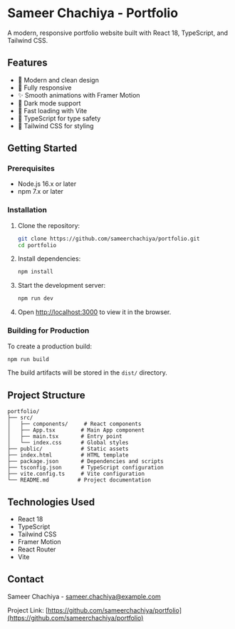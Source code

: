# Sameer Chachiya - Portfolio

A modern, responsive portfolio website built with React 18, TypeScript, and Tailwind CSS.

## Features

- 🎨 Modern and clean design
- 📱 Fully responsive
- ✨ Smooth animations with Framer Motion
- 🌙 Dark mode support
- 🚀 Fast loading with Vite
- 🎯 TypeScript for type safety
- 🎨 Tailwind CSS for styling

## Getting Started

### Prerequisites

- Node.js 16.x or later
- npm 7.x or later

### Installation

1. Clone the repository:
   ```bash
   git clone https://github.com/sameerchachiya/portfolio.git
   cd portfolio
   ```

2. Install dependencies:
   ```bash
   npm install
   ```

3. Start the development server:
   ```bash
   npm run dev
   ```

4. Open [http://localhost:3000](http://localhost:3000) to view it in the browser.

### Building for Production

To create a production build:

```bash
npm run build
```

The build artifacts will be stored in the `dist/` directory.

## Project Structure

```
portfolio/
├── src/
│   ├── components/     # React components
│   ├── App.tsx        # Main App component
│   ├── main.tsx       # Entry point
│   └── index.css      # Global styles
├── public/            # Static assets
├── index.html         # HTML template
├── package.json       # Dependencies and scripts
├── tsconfig.json      # TypeScript configuration
├── vite.config.ts     # Vite configuration
└── README.md         # Project documentation
```

## Technologies Used

- React 18
- TypeScript
- Tailwind CSS
- Framer Motion
- React Router
- Vite

## Contact

Sameer Chachiya - [sameer.chachiya@example.com](mailto:sameer.chachiya@example.com)

Project Link: [https://github.com/sameerchachiya/portfolio](https://github.com/sameerchachiya/portfolio)
